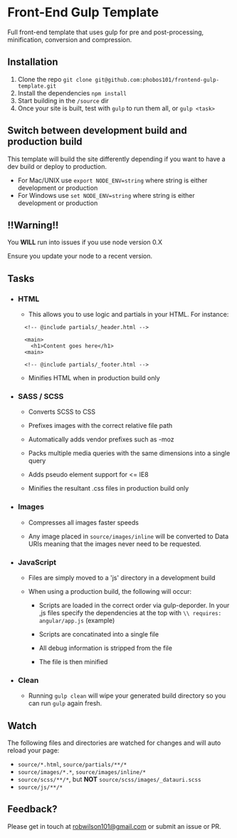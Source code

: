 # Front-End Gulp Template
Full front-end template that uses gulp for pre and post-processing, minification, conversion and compression.

## Installation
1. Clone the repo `git clone git@github.com:phobos101/frontend-gulp-template.git`
2. Install the dependencies `npm install`
3. Start building in the `/source` dir
4. Once your site is built, test with `gulp` to run them all, or `gulp <task>`

## Switch between development build and production build
This template will build the site differently depending if you want to have a dev build or deploy to production.
* For Mac/UNIX use `export NODE_ENV=string` where string is either development or production
* For Windows use `set NODE_ENV=string` where string is either development or production

## !!Warning!!
You **WILL** run into issues if you use node version 0.X

Ensure you update your node to a recent version.

## Tasks
* ### **HTML**
  * This allows you to use logic and partials in your HTML. For instance:
  ```<body>
    <!-- @include partials/_header.html -->

    <main>
      <h1>Content goes here</h1>
    <main>

    <!-- @include partials/_footer.html -->
    ```

  * Minifies HTML when in production build only

* ### **SASS / SCSS**
  * Converts SCSS to CSS

  * Prefixes images with the correct relative file path

  * Automatically adds vendor prefixes such as -moz

  * Packs multiple media queries with the same
   dimensions into a single query

  * Adds pseudo element support for <= IE8

  * Minifies the resultant .css files in production build only


* ### **Images**
  * Compresses all images faster speeds

  * Any image placed in `source/images/inline` will be converted to Data URIs meaning that the images never need to be requested.

* ### **JavaScript**
  * Files are simply moved to a 'js' directory in a development build

  * When using a production build, the following will occur:
    * Scripts are loaded in the correct order via gulp-deporder. In your ,js files specify the dependencies at the top with `\\ requires: angular/app.js` (example)

    * Scripts are concatinated into a single file

    * All debug information is stripped from the file

    * The file is then minified

* ### **Clean**
  * Running `gulp clean` will wipe your generated build directory so you can run `gulp` again fresh.

## Watch
The following files and directories are watched for changes and will auto reload your page:

* `source/*.html`, `source/partials/**/*`
* `source/images/*.*`, `source/images/inline/*`
* `source/scss/**/*`, but **NOT** `source/scss/images/_datauri.scss`
* `source/js/**/*`

## Feedback?
Please get in touch at robwilson101@gmail.com or submit an issue or PR.
